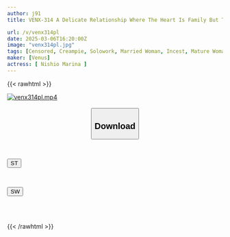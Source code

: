 ```yaml
---
author: j91
title: VENX-314 A Delicate Relationship Where The Heart Is Family But The Body Is Stranger. A Week Alone With My Stepmother Where Mistakes Are Bound To Happen. Marina Nishio

url: /v/venx314pl
date: 2025-03-06T16:20:00Z
image: "venx314pl.jpg"
tags: [Censored, Creampie, Solowork, Married Woman, Incest, Mature Woman, Cuckold	]
maker: [Venus]
actress: [ Nishio Marina ]
---
```



{{< rawhtml >}}

<div class="video" data-videoid="gqYJ3mVel8Fq04d">
    <a href="javascript:;">
        <img src="/v/venx314pl/venx314pl.jpg" width="WIDTH" height="HEIGHT" alt="venx314pl.mp4" loading="lazy">
    </a>
</div>

<script type="text/javascript" src="https://j91.asia/asset/on-demand-st.js"></script>

<br>
  <link rel="stylesheet" href="https://j91.asia/asset/bs5.css">
  
  <center>
  <button class="btn btn-primary" type="button" data-bs-toggle="collapse" data-bs-target=".multi-collapse" aria-expanded="false" aria-controls="multiCollapseExample1 multiCollapseExample2"><h2>Download</h2></button></center>
</p>
<div class="row">
  <div class="col">
    <div class="collapse multi-collapse" id="multiCollapseExample1">
      <div class="card card-body">
	      	      <br>
<div class="buttons">  
<p><a href="/v/venx314pl/st.html" target="_blank"><button class="btn-hover color-3"><i class="fa fa-download"></i> ST</button></a></p></div>
    </div>
  </div>
</div>
  <div class="col">
    <div class="collapse multi-collapse" id="multiCollapseExample2">
      <div class="card card-body">
	      <br>
<div class="buttons">
<p><a href="/v/venx314pl/sw.html" target="_blank"><button class="btn-hover color-2"><i class="fa fa-download"></i> SW</button></a></p></div>
<br><br>
      </div>
    </div>
  </div>
</div>

{{< /rawhtml >}}